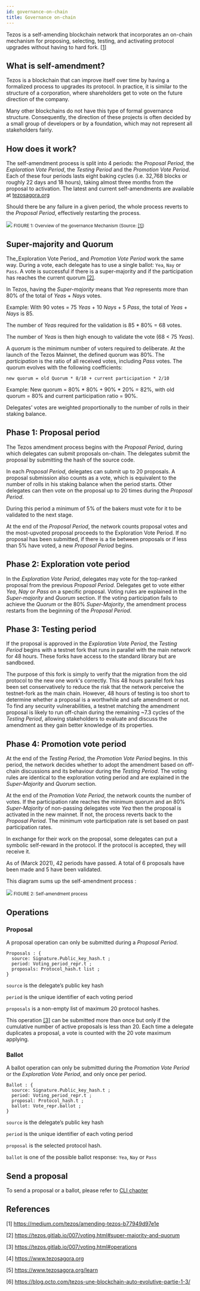 ```yaml
---
id: governance-on-chain
title: Governance on-chain
---
```


Tezos is a self-amending blockchain network that incorporates an on-chain mechanism for proposing, selecting, testing, and activating protocol upgrades without having to hard fork. [[1]](/tezos-basics/governance-on-chain#references)

## What is self-amendment?
Tezos is a blockchain that can improve itself over time by having a formalized process to upgrades its protocol. In practice, it is similar to the structure of a corporation, where shareholders get to vote on the future direction of the company.

Many other blockchains do not have this type of formal governance structure. Consequently, the direction of these projects is often decided by a small group of developers or by a foundation, which may not represent all stakeholders fairly.

## How does it work?
The self-amendment process is split into 4 periods: the _Proposal Period_, the _Exploration Vote Period_, the _Testing Period_ and the _Promotion Vote Period_. Each of these four periods lasts eight baking cycles (i.e. 32,768 blocks or roughly 22 days and 18 hours), taking almost three months from the proposal to activation. The latest and current self-amendments are available at [tezosagora.org](https://www.tezosagora.org)

Should there be any failure in a given period, the whole process reverts to the _Proposal Period_, effectively restarting the process.

![](../../static/img/tezos-basics/Overview_of_the_Tezos_Governance_Mechanism.png)
<small className="figure">FIGURE 1: Overview of the governance Mechanism (Source: <a href="/tezos-basics/governance-on-chain#references">[1]</a>)</small>

## Super-majority and Quorum
The_Exploration Vote Period_ and _Promotion Vote Period_ work the same way. During a vote, each delegate has to use a single ballot: `Yea`, `Nay` or `Pass`. A vote is successful if there is a super-majority and if the participation has reaches the current quorum [[2]](/tezos-basics/governance-on-chain#references).

In Tezos, having the _Super-majority_ means that _Yea_ represents more than 80% of the total of _Yeas_ + _Nays_ votes. 

Example: With 90 votes = 75 _Yeas_ + 10 _Nays_ + 5 _Pass_, the total of _Yeas_ + _Nays_ is 85. 

The number of _Yeas_ required for the validation is 85 * 80% = 68 votes.

The number of _Yeas_ is then high enough to validate the vote (68 < 75 _Yeas_).

A _quorum_ is the minimum number of voters required to deliberate. At the launch of the Tezos Mainnet, the defined quorum was 80%. The _participation_ is the ratio of all received votes, including _Pass_ votes. The quorum evolves with the following coefficients:

```
new quorum = old Quorum * 8/10 + current participation * 2/10
```

Example: New quorum = 80% * 80% +  90% * 20% = 82%, with old quorum = 80%  and current participation ratio = 90%.

Delegates’ votes are weighted proportionally to the number of rolls in their staking balance.

## Phase 1: Proposal period
The Tezos amendment process begins with the _Proposal Period_, during which delegates can submit proposals on-chain. The delegates submit the proposal by submitting the hash of the source code.

In each _Proposal Period_, delegates can submit up to 20 proposals. A proposal submission also counts as a vote, which is equivalent to the number of rolls in his staking balance when the period starts. Other delegates can then vote on the proposal up to 20 times during the _Proposal Period_. 

During this period a minimum of 5% of the bakers must vote for it to be validated to the next stage. 

At the end of the _Proposal Period_, the network counts proposal votes and the most-upvoted proposal proceeds to the Exploration Vote Period. If no proposal has been submitted, if there is a tie between proposals or if less than 5% have voted, a new _Proposal Period_ begins.

## Phase 2: Exploration vote period

In the _Exploration Vote Period_, delegates may vote for the top-ranked proposal from the previous _Proposal Period_. Delegates get to vote either _Yea_, _Nay_ or _Pass_ on a specific proposal. Voting rules are explained in the _Super-majority_ and _Quorum_ section. If the voting participation fails to achieve the _Quorum_ or the 80% _Super-Majority_, the amendment process restarts from the beginning of the _Proposal Period_.

## Phase 3: Testing period
If the proposal is approved in the _Exploration Vote Period_, the _Testing Period_ begins with a testnet fork that runs in parallel with the main network for 48 hours. These forks have access to the standard library but are sandboxed. 

The purpose of this fork is simply to verify that the migration from the old protocol to the new one work's correctly. This 48 hours parallel fork has been set conservatively to reduce the risk that the network perceive the testnet-fork as the main chain. However, 48 hours of testing is too short to determine whether a proposal is a worthwhile and safe amendment or not. To find any security vulnerabilities, a testnet matching the amendment proposal is likely to run off-chain during the remaining ~7.3 cycles of the _Testing Period_, allowing stakeholders to evaluate and discuss the amendment as they gain better knowledge of its properties.

## Phase 4: Promotion vote period
At the end of the _Testing Period_, the _Promotion Vote Period_ begins. In this period, the network decides whether to adopt the amendment based on off-chain discussions and its behaviour during the _Testing Period_. The voting rules are identical to the exploration voting period and are explained in the _Super-Majority_ and _Quorum_ section.

At the end of the _Promotion Vote Period_, the network counts the number of votes. If the participation rate reaches the minimum quorum and an 80% _Super-Majority_ of non-passing delegates vote _Yea_ then the proposal is activated in the new mainnet. If not, the process reverts back to the _Proposal Period_. The minimum vote participation rate is set based on past participation rates.

In exchange for their work on the proposal, some delegates can put a symbolic self-reward in the protocol. If the protocol is accepted, they will receive it. 

As of (Marck 2021), 42 periods have passed. A total of 6 proposals have been made and 5 have been validated. 

This diagram sums up the self-amendment process :

![](../../static/img/tezos-basics/Governance_mechanism_uml.svg)
<small className="figure">FIGURE 2: Self-amendment process</small>

## Operations
### Proposal
A proposal operation can only be submitted during a _Proposal Period_.
```
Proposals : {
  source: Signature.Public_key_hash.t ;
  period: Voting_period_repr.t ;
  proposals: Protocol_hash.t list ; 
}
```
`source` is the delegate’s public key hash

`period` is the unique identifier of each voting period

`proposals` is a non-empty list of maximum 20 protocol hashes.

This operation [[3]](/tezos-basics/governance-on-chain#references) can be submitted more than once but only if the cumulative number of active proposals is less than 20. Each time a delegate duplicates a proposal, a vote is counted with the 20 vote maximum applying.

### Ballot
A ballot operation can only be submitted during the _Promotion Vote Period_ or the _Exploration Vote Period_, and only once per period.
```
Ballot : {
  source: Signature.Public_key_hash.t ;
  period: Voting_period_repr.t ;
  proposal: Protocol_hash.t ;
  ballot: Vote_repr.ballot ; 
}
```
`source` is the delegate’s public key hash

`period` is the unique identifier of each voting period

`proposal` is the selected protocol hash.

`ballot` is one of the possible ballot response: `Yea`, `Nay` or `Pass`

## Send a proposal
To send a proposal or a ballot, please refer to [CLI chapter](/tezos-basics/introduction_to_cli_and_rpc)

## References
[1] https://medium.com/tezos/amending-tezos-b77949d97e1e

[2] https://tezos.gitlab.io/007/voting.html#super-majority-and-quorum

[3] https://tezos.gitlab.io/007/voting.html#operations

[4] https://www.tezosagora.org

[5] https://www.tezosagora.org/learn

[6] https://blog.octo.com/tezos-une-blockchain-auto-evolutive-partie-1-3/
